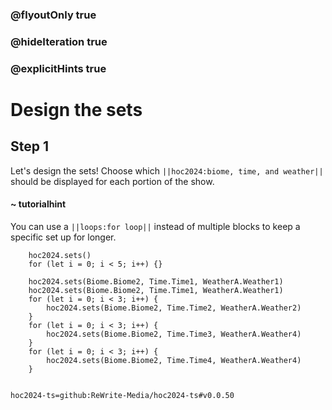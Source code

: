 ### @flyoutOnly true
### @hideIteration true
### @explicitHints true

# Design the sets

## Step 1
Let's design the sets! Choose which ``||hoc2024:biome, time, and weather||`` should be displayed for each portion of the show.

#### ~ tutorialhint
You can use a ``||loops:for loop||`` instead of multiple blocks to keep a specific set up for longer.

```ghost
    hoc2024.sets()
    for (let i = 0; i < 5; i++) {}
```
```template
    hoc2024.sets(Biome.Biome2, Time.Time1, WeatherA.Weather1)
    hoc2024.sets(Biome.Biome2, Time.Time1, WeatherA.Weather1)
    for (let i = 0; i < 3; i++) {
        hoc2024.sets(Biome.Biome2, Time.Time2, WeatherA.Weather2)
    }
    for (let i = 0; i < 3; i++) {
        hoc2024.sets(Biome.Biome2, Time.Time3, WeatherA.Weather4)
    }
    for (let i = 0; i < 3; i++) {
        hoc2024.sets(Biome.Biome2, Time.Time4, WeatherA.Weather4)
    }
    
```

```package
hoc2024-ts=github:ReWrite-Media/hoc2024-ts#v0.0.50
```